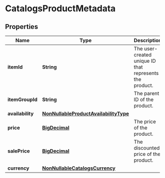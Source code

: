 

# CatalogsProductMetadata

## Properties

Name | Type | Description | Notes
------------ | ------------- | ------------- | -------------
**itemId** | **String** | The user-created unique ID that represents the product. | 
**itemGroupId** | **String** | The parent ID of the product. | 
**availability** | [**NonNullableProductAvailabilityType**](NonNullableProductAvailabilityType.md) |  | 
**price** | [**BigDecimal**](BigDecimal.md) | The price of the product. | 
**salePrice** | [**BigDecimal**](BigDecimal.md) | The discounted price of the product. | 
**currency** | [**NonNullableCatalogsCurrency**](NonNullableCatalogsCurrency.md) |  | 




